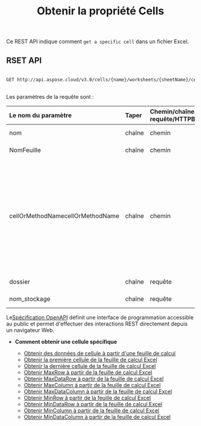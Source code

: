 ﻿---
title: Obtenir la propriété Cells
type: docs
url: /fr/get-cells-properties/
weight: 130
---
Ce REST API indique comment `get a specific cell` dans un fichier Excel.

## RSET API
 
```bash
 
GET http://api.aspose.cloud/v3.0/cells/{name}/worksheets/{sheetName}/cells/{cellOrMethodName}
 
```
 Les paramètres de la requête sont :
 
| Le nom du paramètre| Taper| Chemin/chaîne de requête/HTTPBody|Description|
|:- |:- |:- |:- |
| nom| chaîne| chemin| Nom du document.|
| NomFeuille| chaîne| chemin| Nom de la feuille de calcul.|
| cellOrMethodNamecellOrMethodName| chaîne| chemin|Le nom de la cellule ou de la méthode. (Valeur du nom de la méthode : firstcell, endcell, maxrow, maxdatarow, maxcolumn, maxdatacolumn, minrow, mindatarow, mincolumn, mindatacolumn et cellName.)|
| dossier| chaîne| requête| Dossier du document.|
| nom_stockage| chaîne| requête| nom de stockage.|
 
 Le[Spécification OpenAPI](https://apireference.aspose.cloud/cells/#/Cells/GetWorksheetCell) définit une interface de programmation accessible au public et permet d'effectuer des interactions REST directement depuis un navigateur Web.


- **Comment obtenir une cellule spécifique**

   - [Obtenir des données de cellule à partir d'une feuille de calcul](/cells/fr/get-cell-data-from-a-worksheet/)
   - [Obtenir la première cellule de la feuille de calcul Excel](/cells/fr/get-first-cell-from-excel-worksheet/)
   - [Obtenir la dernière cellule de la feuille de calcul Excel](/cells/fr/get-last-cell-of-excel-worksheet/)
   - [Obtenir MaxRow à partir de la feuille de calcul Excel](/cells/fr/get-maxrow-from-excel-worksheet/)
   - [Obtenir MaxDataRow à partir de la feuille de calcul Excel](/cells/fr/get-maxdatarow-from-excel-worksheet/)
   - [Obtenir MaxColumn à partir de la feuille de calcul Excel](/cells/fr/get-maxcolumn-from-excel-worksheet/)
   - [Obtenir MaxDataColumn à partir de la feuille de calcul Excel](/cells/fr/get-maxdatacolumn-from-excel-worksheet/)
   - [Obtenir MinRow à partir de la feuille de calcul Excel](/cells/fr/get-minrow-from-excel-worksheet/)
   - [Obtenir MinDataRow à partir de la feuille de calcul Excel](/cells/fr/get-mindatarow-from-excel-worksheet/)
   - [Obtenir MinColumn à partir de la feuille de calcul Excel](/cells/fr/get-mincolumn-from-excel-worksheet/)
   - [Obtenir MinDataColumn à partir de la feuille de calcul Excel](/cells/fr/get-mindatacolumn-from-excel-worksheet/)
